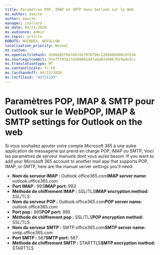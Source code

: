 ```yaml
---
title: Paramètres POP, IMAP et SMTP dans Outlook sur le Web
ms.author: daeite
author: daeite
manager: joallard
ms.date: 04/21/2020
ms.audience: Admin
ms.topic: article
ROBOTS: NOINDEX, NOFOLLOW
localization_priority: Normal
ms.custom: ''
ms.openlocfilehash: d106e02fbb7e67de707679bc226868b600c4f534
ms.sourcegitcommit: 55eff703a17e500681d8fa6a87eb067019ade3cc
ms.translationtype: MT
ms.contentlocale: fr-FR
ms.lasthandoff: 04/22/2020
ms.locfileid: "43721133"
---
```

# <a name="pop-imap--smtp-settings-for-outlook-on-the-web"></a><span data-ttu-id="713b7-102">Paramètres POP, IMAP & SMTP pour Outlook sur le Web</span><span class="sxs-lookup"><span data-stu-id="713b7-102">POP, IMAP & SMTP settings for Outlook on the web</span></span>

<span data-ttu-id="713b7-103">Si vous souhaitez ajouter votre compte Microsoft 365 à une autre application de messagerie qui prend en charge POP, IMAP ou SMTP, Voici les paramètres de serveur manuels dont vous aurez besoin :</span><span class="sxs-lookup"><span data-stu-id="713b7-103">If you want to add your Microsoft 365 account to another mail app that supports POP, IMAP, or SMTP, here are the manual server settings you'll need:</span></span>
  
- <span data-ttu-id="713b7-104">**Nom du serveur IMAP :** Outlook.office365.com</span><span class="sxs-lookup"><span data-stu-id="713b7-104">**IMAP server name:** outlook.office365.com</span></span>
- <span data-ttu-id="713b7-105">**Port IMAP :** 993</span><span class="sxs-lookup"><span data-stu-id="713b7-105">**IMAP port:** 993</span></span>
- <span data-ttu-id="713b7-106">**Méthode de chiffrement IMAP :** SSL/TLS</span><span class="sxs-lookup"><span data-stu-id="713b7-106">**IMAP encryption method:** SSL/TLS</span></span>
- <span data-ttu-id="713b7-107">**Nom du serveur POP :** Outlook.office365.com</span><span class="sxs-lookup"><span data-stu-id="713b7-107">**POP server name:** outlook.office365.com</span></span>  
- <span data-ttu-id="713b7-108">**Port pop :** 995</span><span class="sxs-lookup"><span data-stu-id="713b7-108">**POP port:** 995</span></span>  
- <span data-ttu-id="713b7-109">**Méthode de chiffrement pop :** SSL/TLS</span><span class="sxs-lookup"><span data-stu-id="713b7-109">**POP encryption method:** SSL/TLS</span></span>  
- <span data-ttu-id="713b7-110">**Nom du serveur SMTP :** SMTP.office365.com</span><span class="sxs-lookup"><span data-stu-id="713b7-110">**SMTP server name:** smtp.office365.com</span></span>
- <span data-ttu-id="713b7-111">**Port SMTP :** 587</span><span class="sxs-lookup"><span data-stu-id="713b7-111">**SMTP port:** 587</span></span>
- <span data-ttu-id="713b7-112">**Méthode de chiffrement SMTP :** STARTTLS</span><span class="sxs-lookup"><span data-stu-id="713b7-112">**SMTP encryption method:** STARTTLS</span></span>